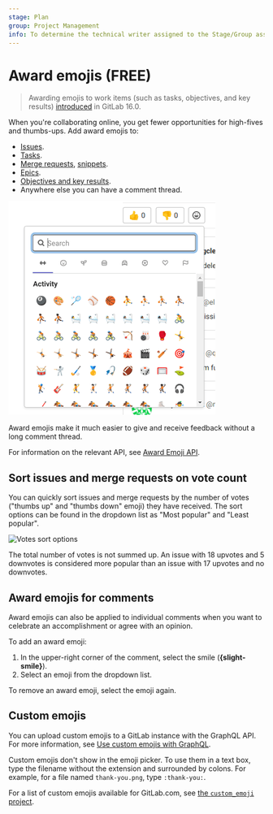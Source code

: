 ```yaml
---
stage: Plan
group: Project Management
info: To determine the technical writer assigned to the Stage/Group associated with this page, see https://about.gitlab.com/handbook/product/ux/technical-writing/#assignments
---
```


# Award emojis **(FREE)**

> Awarding emojis to work items (such as tasks, objectives, and key results) [introduced](https://gitlab.com/gitlab-org/gitlab/-/issues/393599) in GitLab 16.0.

When you're collaborating online, you get fewer opportunities for high-fives
and thumbs-ups. Add award emojis to:

- [Issues](project/issues/index.md).
- [Tasks](tasks.md).
- [Merge requests](project/merge_requests/index.md),
[snippets](snippets.md).
- [Epics](../user/group/epics/index.md).
- [Objectives and key results](okrs.md).
- Anywhere else you can have a comment thread.

![Award emoji](img/award_emoji_select_v14_6.png)

Award emojis make it much easier to give and receive feedback without a long
comment thread.

For information on the relevant API, see [Award Emoji API](../api/award_emoji.md).

## Sort issues and merge requests on vote count

You can quickly sort issues and merge requests by the number of votes ("thumbs up" and "thumbs down" emoji) they
have received. The sort options can be found in the dropdown list as "Most
popular" and "Least popular".

![Votes sort options](img/award_emoji_votes_sort_options.png)

The total number of votes is not summed up. An issue with 18 upvotes and 5
downvotes is considered more popular than an issue with 17 upvotes and no
downvotes.

## Award emojis for comments

Award emojis can also be applied to individual comments when you want to
celebrate an accomplishment or agree with an opinion.

To add an award emoji:

1. In the upper-right corner of the comment, select the smile (**{slight-smile}**).
1. Select an emoji from the dropdown list.

To remove an award emoji, select the emoji again.

## Custom emojis

You can upload custom emojis to a GitLab instance with the GraphQL API.
For more information, see [Use custom emojis with GraphQL](../api/graphql/custom_emoji.md).

Custom emojis don't show in the emoji picker.
To use them in a text box, type the filename without the extension and surrounded by colons.
For example, for a file named `thank-you.png`, type `:thank-you:`.

For a list of custom emojis available for GitLab.com, see
[the `custom_emoji` project](https://gitlab.com/custom_emoji/custom_emoji/-/tree/main/img).
